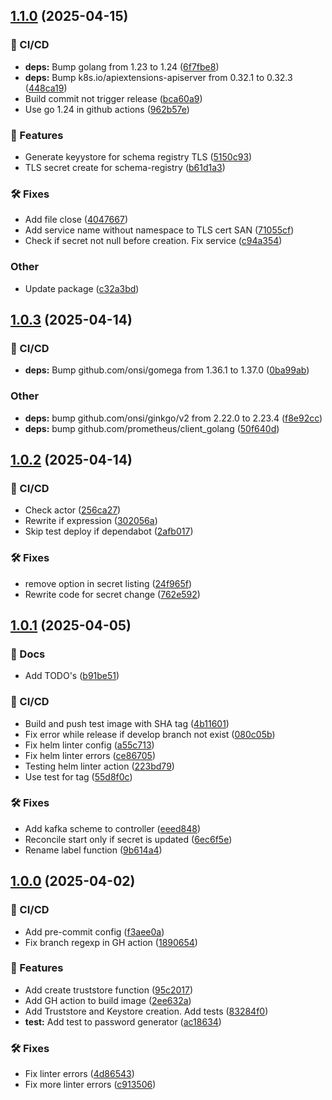 ## [1.1.0](https://github.com/Randsw/schema-registry-operator-strimzi/compare/1.0.3...1.1.0) (2025-04-15)


### 🦊 CI/CD

* **deps:** Bump golang from 1.23 to 1.24 ([6f7fbe8](https://github.com/Randsw/schema-registry-operator-strimzi/commit/6f7fbe8f4f45a341f5fa1b50002bd388d0c17b53))
* **deps:** Bump k8s.io/apiextensions-apiserver from 0.32.1 to 0.32.3 ([448ca19](https://github.com/Randsw/schema-registry-operator-strimzi/commit/448ca19131a15bb4fef36b86fe095dbe53ff0ba7))
* Build commit not trigger release ([bca60a9](https://github.com/Randsw/schema-registry-operator-strimzi/commit/bca60a9931848c44d709865d636c149289454d78))
* Use go 1.24 in github actions ([962b57e](https://github.com/Randsw/schema-registry-operator-strimzi/commit/962b57e32c3381b3a94f83a7fc51732941dafe68))


### 🚀 Features

* Generate keyystore for schema registry TLS ([5150c93](https://github.com/Randsw/schema-registry-operator-strimzi/commit/5150c93c962c9057cdd7383540e1de6a322524dd))
* TLS secret create for schema-registry ([b61d1a3](https://github.com/Randsw/schema-registry-operator-strimzi/commit/b61d1a306e474ad40c2c68570b4615c8a198a039))


### 🛠 Fixes

* Add file close ([4047667](https://github.com/Randsw/schema-registry-operator-strimzi/commit/40476674c37efc35cba283d0516c82b6ee6cde70))
* Add service name without namespace to TLS cert SAN ([71055cf](https://github.com/Randsw/schema-registry-operator-strimzi/commit/71055cfbebf095fd73b5c410309fbeafafef8434))
* Check if secret not null before creation. Fix service ([c94a354](https://github.com/Randsw/schema-registry-operator-strimzi/commit/c94a35413ca9adfb9d49c978cffa5b30f73288d4))


### Other

* Update package ([c32a3bd](https://github.com/Randsw/schema-registry-operator-strimzi/commit/c32a3bdedf8348d8b358b6be8e0bc35a95ddc374))

## [1.0.3](https://github.com/Randsw/schema-registry-operator-strimzi/compare/1.0.2...1.0.3) (2025-04-14)


### 🦊 CI/CD

* **deps:** Bump github.com/onsi/gomega from 1.36.1 to 1.37.0 ([0ba99ab](https://github.com/Randsw/schema-registry-operator-strimzi/commit/0ba99ab28fc9f14c9e0cf1cbfa4d0cdba43ec51b))


### Other

* **deps:** bump github.com/onsi/ginkgo/v2 from 2.22.0 to 2.23.4 ([f8e92cc](https://github.com/Randsw/schema-registry-operator-strimzi/commit/f8e92cc4f638b4d046358ed418844ac65914c833))
* **deps:** bump github.com/prometheus/client_golang ([50f640d](https://github.com/Randsw/schema-registry-operator-strimzi/commit/50f640d915aac962f9b345fbd617ce47e3046273))

## [1.0.2](https://github.com/Randsw/schema-registry-operator-strimzi/compare/1.0.1...1.0.2) (2025-04-14)


### 🦊 CI/CD

* Check actor ([256ca27](https://github.com/Randsw/schema-registry-operator-strimzi/commit/256ca2753d9c995c73dc8627d25e4a9c31f47154))
* Rewrite if expression ([302056a](https://github.com/Randsw/schema-registry-operator-strimzi/commit/302056af0001663b9ab3a143e1e6973017b4be97))
* Skip test deploy if dependabot ([2afb017](https://github.com/Randsw/schema-registry-operator-strimzi/commit/2afb01708d810b48535cb00609b5fe03c51b8853))


### 🛠 Fixes

* remove option in secret listing ([24f965f](https://github.com/Randsw/schema-registry-operator-strimzi/commit/24f965f0bbff9d609dc795a160f15d84ece3fac5))
* Rewrite code for secret change ([762e592](https://github.com/Randsw/schema-registry-operator-strimzi/commit/762e592e630cfeb7133149a2fcad6650838903c1))

## [1.0.1](https://github.com/Randsw/schema-registry-operator-strimzi/compare/1.0.0...1.0.1) (2025-04-05)


### 📔 Docs

* Add TODO's ([b91be51](https://github.com/Randsw/schema-registry-operator-strimzi/commit/b91be51e7e410dc32f233135afcba953bc43cbec))


### 🦊 CI/CD

* Build and push test image with SHA tag ([4b11601](https://github.com/Randsw/schema-registry-operator-strimzi/commit/4b11601da8abe49e25089d3092ac6db7ce2f8a1f))
* Fix error while release if develop branch not exist ([080c05b](https://github.com/Randsw/schema-registry-operator-strimzi/commit/080c05b009a07ed753cc32c574526307fcbe7104))
* Fix helm linter config ([a55c713](https://github.com/Randsw/schema-registry-operator-strimzi/commit/a55c713577c583168d78d49293446e32bbbe0d60))
* Fix helm linter errors ([ce86705](https://github.com/Randsw/schema-registry-operator-strimzi/commit/ce867057ca029c8da16526bff003f8660b486942))
* Testing helm linter action ([223bd79](https://github.com/Randsw/schema-registry-operator-strimzi/commit/223bd7982e7f58ea10d803f8049ab23fce5bca54))
* Use test for tag ([55d8f0c](https://github.com/Randsw/schema-registry-operator-strimzi/commit/55d8f0c9470e2767b75df93af21b0a7e53a7501c))


### 🛠 Fixes

* Add kafka scheme to controller ([eeed848](https://github.com/Randsw/schema-registry-operator-strimzi/commit/eeed848c22043b2497b827ef0992db3d59e339c1))
* Reconcile start only if secret is updated ([6ec6f5e](https://github.com/Randsw/schema-registry-operator-strimzi/commit/6ec6f5ea6f667f9af1953645de6fbb16256756d2))
* Rename label function ([9b614a4](https://github.com/Randsw/schema-registry-operator-strimzi/commit/9b614a4234594b7187617b7b7f4594b1f9fd80d3))

## [1.0.0](https://github.com/Randsw/schema-registry-operator-strimzi/compare/...1.0.0) (2025-04-02)


### 🦊 CI/CD

* Add pre-commit config ([f3aee0a](https://github.com/Randsw/schema-registry-operator-strimzi/commit/f3aee0af3c67e262371c0c50a8042085aecf464a))
* Fix branch regexp in GH action ([1890654](https://github.com/Randsw/schema-registry-operator-strimzi/commit/1890654f7c2df44c04fe8aa886c449da6995a8df))


### 🚀 Features

* Add create truststore function ([95c2017](https://github.com/Randsw/schema-registry-operator-strimzi/commit/95c201718141877a1abffb80ffcff3f6dc57f520))
* Add GH action to build image ([2ee632a](https://github.com/Randsw/schema-registry-operator-strimzi/commit/2ee632a0566790517f858cc589f2bdcf9c3f83cb))
* Add Truststore and Keystore creation. Add tests ([83284f0](https://github.com/Randsw/schema-registry-operator-strimzi/commit/83284f0f08babd6e4e48351e7154a21daad689f6))
* **test:** Add test to password generator ([ac18634](https://github.com/Randsw/schema-registry-operator-strimzi/commit/ac18634549d1455e321475e04e02e3e0b447e067))


### 🛠 Fixes

* Fix linter errors ([4d86543](https://github.com/Randsw/schema-registry-operator-strimzi/commit/4d865439429d03c84f1c2ea7061836bc3e2deb4e))
* Fix more linter errors ([c913506](https://github.com/Randsw/schema-registry-operator-strimzi/commit/c9135067239982095a69087bfdd9ccb456c4a789))
